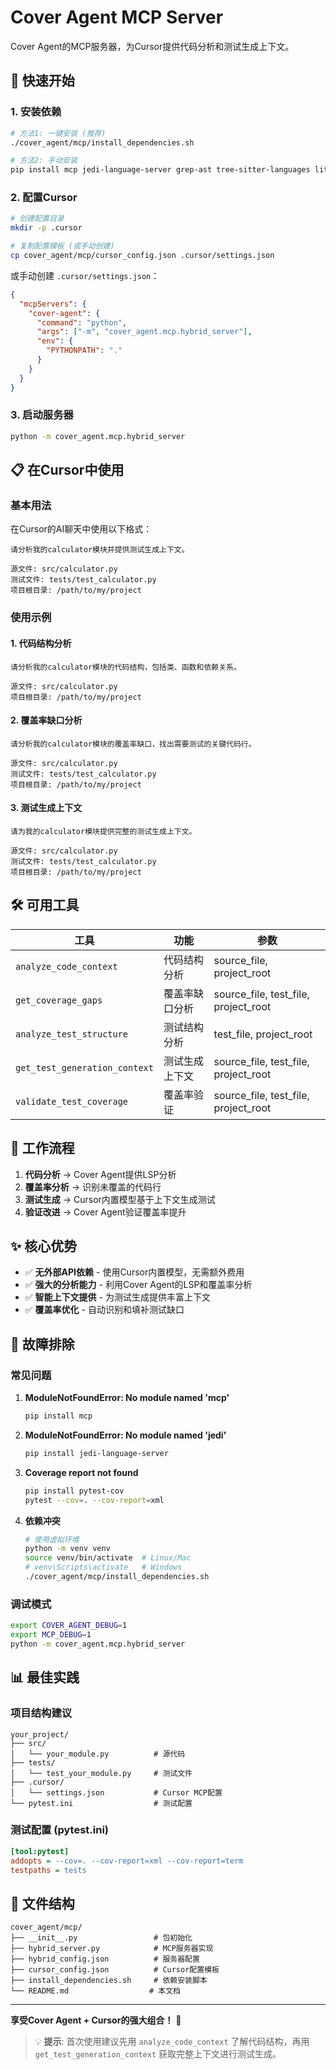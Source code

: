 # Cover Agent MCP Server

Cover Agent的MCP服务器，为Cursor提供代码分析和测试生成上下文。

## 🚀 快速开始

### 1. 安装依赖

```bash
# 方法1: 一键安装 (推荐)
./cover_agent/mcp/install_dependencies.sh

# 方法2: 手动安装
pip install mcp jedi-language-server grep-ast tree-sitter-languages litellm tenacity wandb dynaconf pytest pytest-cov
```

### 2. 配置Cursor

```bash
# 创建配置目录
mkdir -p .cursor

# 复制配置模板 (或手动创建)
cp cover_agent/mcp/cursor_config.json .cursor/settings.json
```

或手动创建 `.cursor/settings.json`：

```json
{
  "mcpServers": {
    "cover-agent": {
      "command": "python",
      "args": ["-m", "cover_agent.mcp.hybrid_server"],
      "env": {
        "PYTHONPATH": "."
      }
    }
  }
}
```

### 3. 启动服务器

```bash
python -m cover_agent.mcp.hybrid_server
```

## 📋 在Cursor中使用

### 基本用法

在Cursor的AI聊天中使用以下格式：

```
请分析我的calculator模块并提供测试生成上下文。

源文件: src/calculator.py
测试文件: tests/test_calculator.py  
项目根目录: /path/to/my/project
```

### 使用示例

#### 1. 代码结构分析
```
请分析我的calculator模块的代码结构，包括类、函数和依赖关系。

源文件: src/calculator.py
项目根目录: /path/to/my/project
```

#### 2. 覆盖率缺口分析
```
请分析我的calculator模块的覆盖率缺口，找出需要测试的关键代码行。

源文件: src/calculator.py
测试文件: tests/test_calculator.py
项目根目录: /path/to/my/project
```

#### 3. 测试生成上下文
```
请为我的calculator模块提供完整的测试生成上下文。

源文件: src/calculator.py
测试文件: tests/test_calculator.py
项目根目录: /path/to/my/project
```

## 🛠️ 可用工具

| 工具 | 功能 | 参数 |
|------|------|------|
| `analyze_code_context` | 代码结构分析 | source_file, project_root |
| `get_coverage_gaps` | 覆盖率缺口分析 | source_file, test_file, project_root |
| `analyze_test_structure` | 测试结构分析 | test_file, project_root |
| `get_test_generation_context` | 测试生成上下文 | source_file, test_file, project_root |
| `validate_test_coverage` | 覆盖率验证 | source_file, test_file, project_root |

## 🎯 工作流程

1. **代码分析** → Cover Agent提供LSP分析  
2. **覆盖率分析** → 识别未覆盖的代码行  
3. **测试生成** → Cursor内置模型基于上下文生成测试  
4. **验证改进** → Cover Agent验证覆盖率提升

## ✨ 核心优势

- ✅ **无外部API依赖** - 使用Cursor内置模型，无需额外费用
- ✅ **强大的分析能力** - 利用Cover Agent的LSP和覆盖率分析
- ✅ **智能上下文提供** - 为测试生成提供丰富上下文
- ✅ **覆盖率优化** - 自动识别和填补测试缺口

## 🔧 故障排除

### 常见问题

1. **ModuleNotFoundError: No module named 'mcp'**
   ```bash
   pip install mcp
   ```

2. **ModuleNotFoundError: No module named 'jedi'**
   ```bash
   pip install jedi-language-server
   ```

3. **Coverage report not found**
   ```bash
   pip install pytest-cov
   pytest --cov=. --cov-report=xml
   ```

4. **依赖冲突**
   ```bash
   # 使用虚拟环境
   python -m venv venv
   source venv/bin/activate  # Linux/Mac
   # venv\Scripts\activate   # Windows
   ./cover_agent/mcp/install_dependencies.sh
   ```

### 调试模式

```bash
export COVER_AGENT_DEBUG=1
export MCP_DEBUG=1
python -m cover_agent.mcp.hybrid_server
```

## 📊 最佳实践

### 项目结构建议
```
your_project/
├── src/
│   └── your_module.py          # 源代码
├── tests/
│   └── test_your_module.py     # 测试文件
├── .cursor/
│   └── settings.json           # Cursor MCP配置
└── pytest.ini                  # 测试配置
```

### 测试配置 (pytest.ini)
```ini
[tool:pytest]
addopts = --cov=. --cov-report=xml --cov-report=term
testpaths = tests
```

## 📁 文件结构

```
cover_agent/mcp/
├── __init__.py                 # 包初始化
├── hybrid_server.py            # MCP服务器实现
├── hybrid_config.json          # 服务器配置
├── cursor_config.json          # Cursor配置模板
├── install_dependencies.sh     # 依赖安装脚本
└── README.md                  # 本文档
```

---

**享受Cover Agent + Cursor的强大组合！** 🚀

> 💡 **提示**: 首次使用建议先用 `analyze_code_context` 了解代码结构，再用 `get_test_generation_context` 获取完整上下文进行测试生成。
